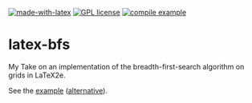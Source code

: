 [![made-with-latex](https://img.shields.io/badge/Made%20with-LaTeX-1f425f.svg)](https://www.latex-project.org/) [![GPL license](https://img.shields.io/badge/License-GPL-blue.svg)](http://perso.crans.org/besson/LICENSE.html) [![compile example](https://github.com/EagleoutIce/latex-algorithm-bfs/actions/workflows/compile.yaml/badge.svg)](https://github.com/EagleoutIce/latex-algorithm-bfs/actions/workflows/compile.yaml)

# latex-bfs

My Take on an implementation of the breadth-first-search algorithm on grids in LaTeX2e.

See the [example](https://media.githubusercontent.com/media/EagleoutIce/latex-algorithm-bfs/gh-pages/test-bfs.pdf) ([alternative](https://github.com/EagleoutIce/latex-algorithm-bfs/blob/gh-pages/test-bfs.pdf)).